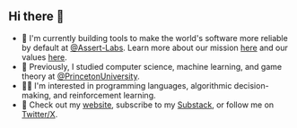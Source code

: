 ## Hi there 👋
- 🔭 I'm currently building tools to make the world's software more reliable by default at [@Assert-Labs](https://github.com/Assert-Labs). Learn more about our mission [here](https://assertlabs.dev/about/mission) and our values [here](https://assertlabs.dev/about/tao).
- 📖 Previously, I studied computer science, machine learning, and game theory at [@PrincetonUniversity](https://github.com/princetonuniversity).
- 👨‍💻 I'm interested in programming languages, algorithmic decision-making, and reinforcement learning.
- 👀 Check out my [website](https://devinplumb.com), subscribe to my [Substack](https://substack.com/@devinplumb), or follow me on [Twitter/X](https://x.com/devin_plumb).
